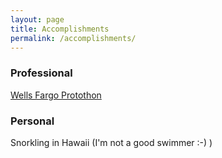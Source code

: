 ```yaml
---
layout: page
title: Accomplishments
permalink: /accomplishments/
---
```


### Professional

<a href="{{ site.baseurl }}/Wells Fargo Protothon/">Wells Fargo Protothon</a>

### Personal

<p>Snorkling in Hawaii (I'm not a good swimmer :-) )</p>
